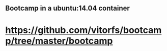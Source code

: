 ## Bootcamp in a ubuntu:14.04 container

# https://github.com/vitorfs/bootcamp/tree/master/bootcamp
